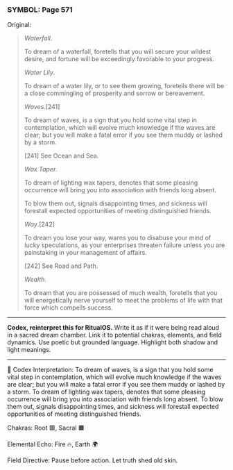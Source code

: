 ### SYMBOL: Page 571

Original:
> _Waterfall_.
> 
> 
> To dream of a waterfall, foretells that you will secure your wildest desire,
> and fortune will be exceedingly favorable to your progress.
> 
> 
> _Water Lily_.
> 
> 
> To dream of a water lily, or to see them growing, foretells there
> will be a close commingling of prosperity and sorrow or bereavement.
> 
> 
> _Waves_.[241]
> 
> 
> To dream of waves, is a sign that you hold some vital step in contemplation,
> which will evolve much knowledge if the waves are clear; but you will make
> a fatal error if you see them muddy or lashed by a storm.
> 
> 
> 
> [241] See Ocean and Sea.
> 
> 
> _Wax Taper_.
> 
> 
> To dream of lighting wax tapers, denotes that some pleasing occurrence
> will bring you into association with friends long absent.
> 
> 
> To blow them out, signals disappointing times, and sickness will forestall
> expected opportunities of meeting distinguished friends.
> 
> 
> _Way_.[242]
> 
> 
> To dream you lose your way, warns you to disabuse your mind
> of lucky speculations, as your enterprises threaten failure
> unless you are painstaking in your management of affairs.
> 
> 
> 
> [242] See Road and Path.
> 
> 
> _Wealth_.
> 
> 
> To dream that you are possessed of much wealth, foretells that you
> will energetically nerve yourself to meet the problems of life
> with that force which compells success.

---

**Codex, reinterpret this for RitualOS.**
Write it as if it were being read aloud in a sacred dream chamber.
Link it to potential chakras, elements, and field dynamics.
Use poetic but grounded language.
Highlight both shadow and light meanings.

---

🔁 Codex Interpretation:
To dream of waves, is a sign that you hold some vital step in contemplation, which will evolve much knowledge if the waves are clear; but you will make a fatal error if you see them muddy or lashed by a storm. To dream of lighting wax tapers, denotes that some pleasing occurrence will bring you into association with friends long absent. To blow them out, signals disappointing times, and sickness will forestall expected opportunities of meeting distinguished friends.

Chakras: Root 🟥, Sacral 🟧

Elemental Echo: Fire 🔥, Earth 🌍

Field Directive: Pause before action. Let truth shed old skin.
